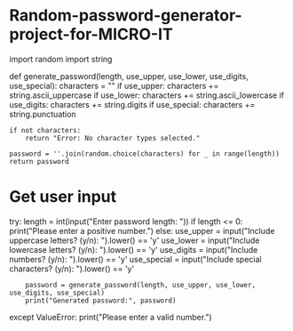 # Random-password-generator-project-for-MICRO-IT
import random
import string

def generate_password(length, use_upper, use_lower, use_digits, use_special):
    characters = ""
    if use_upper:
        characters += string.ascii_uppercase
    if use_lower:
        characters += string.ascii_lowercase
    if use_digits:
        characters += string.digits
    if use_special:
        characters += string.punctuation

    if not characters:
        return "Error: No character types selected."

    password = ''.join(random.choice(characters) for _ in range(length))
    return password

# Get user input
try:
    length = int(input("Enter password length: "))
    if length <= 0:
        print("Please enter a positive number.")
    else:
        use_upper = input("Include uppercase letters? (y/n): ").lower() == 'y'
        use_lower = input("Include lowercase letters? (y/n): ").lower() == 'y'
        use_digits = input("Include numbers? (y/n): ").lower() == 'y'
        use_special = input("Include special characters? (y/n): ").lower() == 'y'

        password = generate_password(length, use_upper, use_lower, use_digits, use_special)
        print("Generated password:", password)

except ValueError:
    print("Please enter a valid number.")
